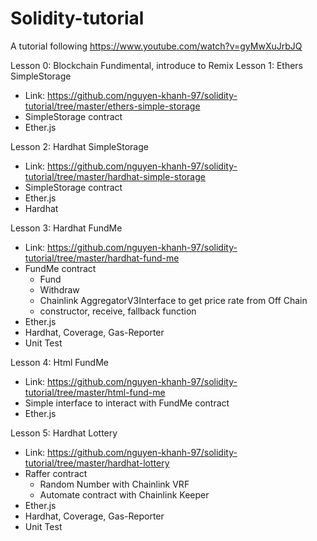# Solidity-tutorial
A tutorial following https://www.youtube.com/watch?v=gyMwXuJrbJQ

Lesson 0: Blockchain Fundimental, introduce to Remix
Lesson 1: Ethers SimpleStorage
  - Link: https://github.com/nguyen-khanh-97/solidity-tutorial/tree/master/ethers-simple-storage
  - SimpleStorage contract
  - Ether.js
  
 Lesson 2: Hardhat SimpleStorage
  - Link: https://github.com/nguyen-khanh-97/solidity-tutorial/tree/master/hardhat-simple-storage
  - SimpleStorage contract
  - Ether.js
  - Hardhat 
  
 Lesson 3: Hardhat FundMe
  - Link: https://github.com/nguyen-khanh-97/solidity-tutorial/tree/master/hardhat-fund-me
  - FundMe contract 
    + Fund
    + Withdraw
    + Chainlink AggregatorV3Interface to get price rate from Off Chain
    + constructor, receive, fallback function
  - Ether.js
  - Hardhat, Coverage, Gas-Reporter
  - Unit Test
  
 Lesson 4: Html FundMe
  - Link: https://github.com/nguyen-khanh-97/solidity-tutorial/tree/master/html-fund-me
  - Simple interface to interact with FundMe contract
  - Ether.js
  
 Lesson 5: Hardhat Lottery
  - Link: https://github.com/nguyen-khanh-97/solidity-tutorial/tree/master/hardhat-lottery
  - Raffer contract
    + Random Number with Chainlink VRF
    + Automate contract with Chainlink Keeper
  - Ether.js
  - Hardhat, Coverage, Gas-Reporter
  - Unit Test
   
